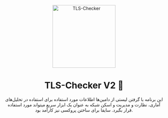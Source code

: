 <p align="center">
    <img src="https://github.com/ImanMontajabi/TLS-Checker/assets/52942515/bb20a89e-94cc-4b6a-86a7-29622c42dad6" alt="TLS-Checker" width="200"
</p>



<h1 align="center">TLS-Checker V2 🚀️</h1>


<p align="center">این برنامه  با گرفتن لیستی از دامین‌ها اطلاعات مورد استفاده برای استفاده در تحلیل‌های آماری، نظارت و مدیریت و اسکن شبکه به عنوان یک ابزار سریع میتواند مورد استفاده قرار بگیرد. سایقا برای ساختن پروکسی نیز کارآمد بود.</p>

